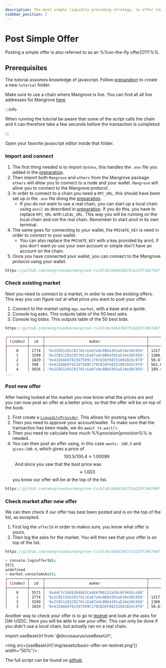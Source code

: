 ```yaml
---
description: The most simple liquidity providing strategy, no offer logic, just a Wallet.
sidebar_position: 2
---
```


# Post Simple Offer

Posting a simple offer is also referred to as an %%on-the-fly offer|OTF%%.

## Prerequisites

The tutorial assumes knowledge of javascript. Follow [preparation](./preparation.md) to create a new `tutorial` folder.

Make sure to use a chain where Mangrove is live. You can find all all live addresses for Mangrove [here](../../contracts/technical-references/contract-addresses.md)

:::info

When running the tutorial be aware that some of the script calls the chain and it can therefore take a few seconds before the transaction is completed.

:::

Open your favorite javascript editor inside that folder.

### Import and connect

1. The first thing needed is to import `dotenv`, this handles the `.env` file you added in the [preparation](./preparation.md).
2. Then import both `Mangrove` and `ethers` from the Mangrove package. `ethers` will allow you to connect to a node and your wallet. `Mangrove` will allow you to connect to the Mangrove protocol.
3. In order to connect to a chain you need a `RPC_URL`, this should have been set up in the `.env` file doing the [preparation](./preparation.md).
    - If you do not want to use a real chain, you can start up a local chain using `anvil` as described in [preparation](./preparation.md). If you do this, you have to replace `RPC_URL` with `LOCAL_URL`. This way you will be running on the local chain and not the real chain. Remember to start anvil in its own terminal.
4. The same goes for connecting to your wallet, the `PRIVATE_KEY` is need in order to connect to your wallet.
    - You can also replace the `PRIVATE_KEY` with a key provided by anvil, if you don't want yo use your own account or simple don't have an account on the chain.
5. Once you have connected your wallet, you can connect to the Mangrove protocol using your wallet.

```javascript reference
https://github.com/mangrovedao/mangrove-ts/blob/bbb41b873cb235f106746f113c720ec80da1a4f7/packages/mangrove.js/examples/tutorials/on-the-fly-offer.js#L1-L13
```

### Check existing market

Next you need to connect to a market, in order to see the existing offers. This way you can figure out at what price you want to post your offer.

1. Connect to the market using `mgv.market`, with a base and a quote.
2. Console log asks. This outputs table of the 50 best asks.
3. Console log bidss. This outputs table of the 50 best bids.

```javascript reference
https://github.com/mangrovedao/mangrove-ts/blob/bbb41b873cb235f106746f113c720ec80da1a4f7/packages/mangrove.js/examples/tutorials/on-the-fly-offer.js#L15-L20
```

``` bash
┌─────────┬──────┬──────────────────────────────────────────────┬────────────────────┬────────────────────────┐
│ (index) │  id  │                    maker                     │       volume       │         price          │
├─────────┼──────┼──────────────────────────────────────────────┼────────────────────┼────────────────────────┤
│    0    │ 2774 │ '0x2CB51201CD176CcEa67a9c0B64391aE34e50C058' │ 1317.1775894557795 │ 1.00337113885004310077 │
│    1    │ 3299 │ '0x2CB51201CD176CcEa67a9c0B64391aE34e50C058' │ 1308.2741138999688 │ 1.00337482875577922516 │
│    2    │ 1829 │ '0x4326Ab97823d7509C1f0CB3bF68151081B26c970' │ 50.674948479792484 │ 1.00337923422410191358 │
│    3    │ 598  │ '0x4326Ab97823d7509C1f0CB3bF68151081B26c970' │ 561.6921678391515  │ 1.00337932460078748916 │
│    4    │ 5026 │ '0x2CB51201CD176CcEa67a9c0B64391aE34e50C058' │ 189.47603337984367 │ 1.00338137023837699789 │
...
```

### Post new offer

After having looked at the market you now know what the prices are and you can now post an offer at a better price, so that the offer will be on top of the book.

1. First create a [`LiquidityProvider`](../technical-references/code/classes/LiquidityProvider). This allows for posting new offers.
2. Then you need to approve your account/wallet. To make sure that the transaction has been made, we do `await tx.wait()`.
3. Then you need to calculate how much %%provision|provision%% is needed.
4. You can then post an offer using, in this case `wants: 100.5` and `gives:100.4`, which gives a price of $$100.5/100.4\approx1.00099$$. And since you saw that the best price was $$\approx1.003$$ you know our offer will be at the top of the list.

```javascript reference
https://github.com/mangrovedao/mangrove-ts/blob/bbb41b873cb235f106746f113c720ec80da1a4f7/packages/mangrove.js/examples/tutorials/on-the-fly-offer.js#L22-L39
```

### Check market after new offer

We can then check if our offer has best been posted and is on the top of the list, as excepted.

1. First log the `offerId` in order to makes sure, you know what offer is yours.
2. Then log the asks for the market. You will then see that your offer is on top of the list.

```javascript reference
https://github.com/mangrovedao/mangrove-ts/blob/bbb41b873cb235f106746f113c720ec80da1a4f7/packages/mangrove.js/examples/tutorials/on-the-fly-offer.js#L41-L43
````


``` bash
> console.log(offerId);
5571
undefined
> market.consoleAsks();
┌─────────┬──────┬──────────────────────────────────────────────┬────────────────────┬────────────────────────┐
│ (index) │  id  │                    maker                     │       volume       │         price          │
├─────────┼──────┼──────────────────────────────────────────────┼────────────────────┼────────────────────────┤
│    0    │ 5571 │ '0xA4C7c59EB3D4Ab5CA4E6fB012CeD9c8F9A5Ecdd8' │       100.4        │ 1.00099601593625498008 │
│    1    │ 2774 │ '0x2CB51201CD176CcEa67a9c0B64391aE34e50C058' │ 1317.1775894557795 │ 1.00337113885004310077 │
│    2    │ 3299 │ '0x2CB51201CD176CcEa67a9c0B64391aE34e50C058' │ 1308.2741138999688 │ 1.00337482875577922516 │
│    3    │ 1829 │ '0x4326Ab97823d7509C1f0CB3bF68151081B26c970' │ 50.674948479792484 │ 1.00337923422410191358 │
```

Another way to check your offer is to go to [testnet](https://testnet.mangrove.exchange/trade) and look at the asks for DAI-USDC. Here you will be able to see your offer. This can only be done if you didn't use a local chain, but actually ran on a real chain.


import useBaseUrl from '@docusaurus/useBaseUrl';

<img src={useBaseUrl('img/assets/basic-offer-on-testnet.png')} width="50%"/>


The full script can be found on [github](https://github.com/mangrovedao/mangrove-ts/blob/3fd5dc57435d5cb9edd524a67f850cbeeee03ecd/packages/mangrove.js/examples/tutorials/on-the-fly-offer.js).